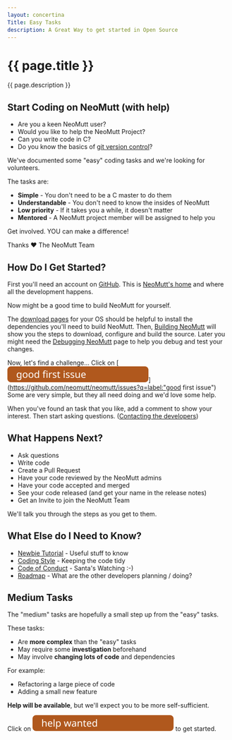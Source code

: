 ```yaml
---
layout: concertina
Title: Easy Tasks
description: A Great Way to get started in Open Source
---
```


# {{ page.title }}

{{ page.description }}

## Start Coding on NeoMutt (with help)

- Are you a keen NeoMutt user?
- Would you like to help the NeoMutt Project?
- Can you write code in C?
- Do you know the basics of [git version control](https://git-scm.com/)?

We've documented some "easy" coding tasks and we're looking for volunteers.

The tasks are:

- **Simple** - You don't need to be a C master to do them
- **Understandable** - You don't need to know the insides of NeoMutt
- **Low priority** - If it takes you a while, it doesn't matter
- **Mentored** - A NeoMutt project member will be assigned to help you

Get involved. YOU can make a difference!

Thanks ♥ The NeoMutt Team

## How Do I Get Started?

First you'll need an account on [GitHub](https://github.com/).
This is [NeoMutt's home](https://github.com/neomutt/neomutt) and where all the
development happens.

Now might be a good time to build NeoMutt for yourself.

The [download pages](/distro.html) for your OS should be helpful to install the
dependencies you'll need to build NeoMutt.  Then, [Building NeoMutt](/dev/build)
will show you the steps to download, configure and build the source.  Later you
might need the [Debugging NeoMutt](/dev/debug) page to help you debug and test
your changes.

Now, let's find a challenge...
Click on [![good first issue](/images/labels/good-first-issue.svg)](https://github.com/neomutt/neomutt/issues?q=label:"good first issue")
Some are very simple, but they all need doing and we'd love some help.

When you've found an task that you like, add a comment to show your interest.
Then start asking questions.  ([Contacting the developers](/about))

## What Happens Next?

- Ask questions
- Write code
- Create a Pull Request
- Have your code reviewed by the NeoMutt admins
- Have your code accepted and merged
- See your code released (and get your name in the release notes)
- Get an Invite to join the NeoMutt Team

We'll talk you through the steps as you get to them.

## What Else do I Need to Know?

- [Newbie Tutorial](/dev/newbie-tutorial) - Useful stuff to know
- [Coding Style](/dev/coding-style) - Keeping the code tidy
- [Code of Conduct](/conduct) - Santa's Watching :-)
- [Roadmap](/dev/roadmap) - What are the other developers planning / doing?

## Medium Tasks

The "medium" tasks are hopefully a small step up from the "easy" tasks.

These tasks:
- Are **more complex** than the "easy" tasks
- May require some **investigation** beforehand
- May involve **changing lots of code** and dependencies

For example:
- Refactoring a large piece of code
- Adding a small new feature

**Help will be available**, but we'll expect you to be more self-sufficient.

Click on [![help wanted](/images/labels/help-wanted.svg)](https://github.com/neomutt/neomutt/issues?q=is:open+label:"help+wanted"+-label:"good+first+issue") to get started.

